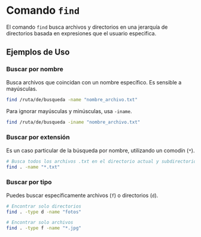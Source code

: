 
# Comando `find`

El comando `find` busca archivos y directorios en una jerarquía de directorios basada en expresiones que el usuario especifica.

## Ejemplos de Uso

### Buscar por nombre
Busca archivos que coincidan con un nombre específico. Es sensible a mayúsculas.

```bash
find /ruta/de/busqueda -name "nombre_archivo.txt"
```

Para ignorar mayúsculas y minúsculas, usa `-iname`.

```bash
find /ruta/de/busqueda -iname "nombre_archivo.txt"
```

### Buscar por extensión
Es un caso particular de la búsqueda por nombre, utilizando un comodín (`*`).

```bash
# Busca todos los archivos .txt en el directorio actual y subdirectorios
find . -name "*.txt"
```

### Buscar por tipo
Puedes buscar específicamente archivos (`f`) o directorios (`d`).

```bash
# Encontrar solo directorios
find . -type d -name "fotos"

# Encontrar solo archivos
find . -type f -name "*.jpg"
```
